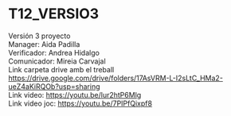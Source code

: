 # T12_VERSIO3
Versión 3 proyecto  
Manager: Aida Padilla  
Verificador: Andrea Hidalgo  
Comunicador: Mireia Carvajal  
Link carpeta drive amb el treball https://drive.google.com/drive/folders/17AsVRM-L-I2sLtC_HMa2-ueZ4aKiRQOb?usp=sharing  
Link video: https://youtu.be/lur2htP6Mlg  
Link video joc: https://youtu.be/7PIPfQixpf8  
